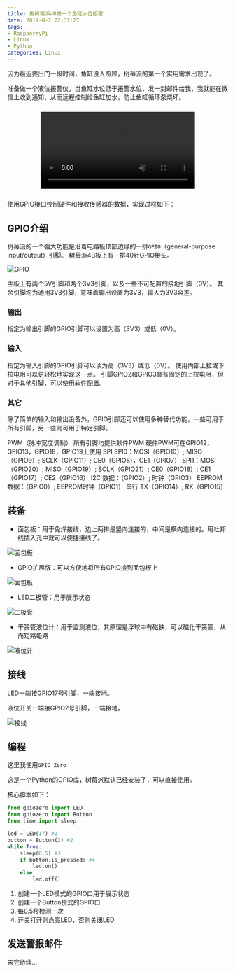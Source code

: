 ```yaml
---
title: 用树莓派4B做一个鱼缸水位报警
date: 2019-8-7 22:31:27
tags:
- RaspberryPi
- Linux
- Python
categories: Linux
---
```


因为最近要出门一段时间，鱼缸没人照顾，树莓派的第一个实用需求出现了。

准备做一个液位报警仪，当鱼缸水位低于报警水位，发一封邮件给我，我就能在微信上收到通知，从而远程控制给鱼缸加水，防止鱼缸循环泵烧坏。

<video src="/images/20190807_raspberrypi_fish.mp4" controls="controls"  width="70%" style="margin:24px auto;display: block;"></video>

使用GPIO接口控制硬件和接收传感器的数据，实现过程如下：
<!--more-->

## GPIO介绍

树莓派的一个强大功能是沿着电路板顶部边缘的一排`GPIO`（general-purpose input/output）引脚。 树莓派4B板上有一排40针GPIO接头。

![GPIO](https://www.raspberrypi.org/documentation/usage/gpio/images/gpio-numbers-pi2.png)

主板上有两个5V引脚和两个3V3引脚，以及一些不可配置的接地引脚（0V）。 其余引脚均为通用3V3引脚，意味着输出设置为3V3，输入为3V3容差。

### 输出

指定为输出引脚的GPIO引脚可以设置为高（3V3）或低（0V）。

### 输入

指定为输入引脚的GPIO引脚可以读为高（3V3）或低（0V）。 使用内部上拉或下拉电阻可以更轻松地实现这一点。 引脚GPIO2和GPIO3具有固定的上拉电阻，但对于其他引脚，可以使用软件配置。

### 其它

除了简单的输入和输出设备外，GPIO引脚还可以使用多种替代功能，一些可用于所有引脚，另一些则可用于特定引脚。

PWM（脉冲宽度调制）
    所有引脚均提供软件PWM
    硬件PWM可在GPIO12，GPIO13，GPIO18，GPIO19上使用
SPI
    SPI0：MOSI（GPIO10）; MISO（GPIO9）; SCLK（GPIO11）; CE0（GPIO8），CE1（GPIO7）
    SPI1：MOSI（GPIO20）; MISO（GPIO19）; SCLK（GPIO21）; CE0（GPIO18）; CE1（GPIO17）; CE2（GPIO16）
I2C
    数据：（GPIO2）; 时钟（GPIO3）
    EEPROM数据：（GPIO0）; EEPROM时钟（GPIO1）
串行
    TX（GPIO14）; RX（GPIO15）

## 装备

- 面包板：用于免焊接线，边上两排是竖向连接的，中间是横向连接的。用杜邦线插入孔中就可以便捷接线了。

![面包板](http://www.taichi-maker.com/wp-content/uploads/2017/03/breadboard.jpg)

- GPIO扩展版：可以方便地将所有GPIO接到面包板上

![面包板](http://g.search1.alicdn.com/img/bao/uploaded/i4/i3/TB1jpt3LXXXXXbnXpXXXXXXXXXX_!!0-item_pic.jpg_200x200.jpg)

- LED二极管：用于展示状态

![二极管](http://file.youboy.com/a/83/81/74/5/9777755.jpg)

- 干簧管液位计：用于监测液位，其原理是浮球中有磁铁，可以磁化干簧管，从而短路电路

![液位计](http://i01.yizimg.com/uploads_old/351305/2015112223270383_old.jpg)

## 接线

LED一端接GPIO17号引脚，一端接地。

液位开关一端接GPIO2号引脚，一端接地。

![接线](/images/20190807_fish.jpg)

## 编程

这里我使用`GPIO Zero`

这是一个Python的GPIO库，树莓派默认已经安装了，可以直接使用。

核心脚本如下：

```python
from gpiozero import LED
from gpiozero import Button
from time import sleep

led = LED(17) #1
button = Button(2) #2
while True:
    sleep(0.5) #3
    if button.is_pressed: #4
        led.on()
    else:
        led.off()
```
1. 创建一个LED模式的GPIO口用于展示状态
2. 创建一个Button模式的GPIO口
3. 每0.5秒检测一次
4. 开关打开则点亮LED，否则关闭LED

## 发送警报邮件

未完待续...

